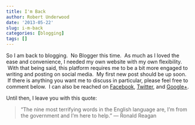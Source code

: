 ```yaml
---
title: I'm Back
author: Robert Underwood
date: '2013-05-22'
slug: i-m-back
categories: [blogging]
tags: []
---
```


So I am back to blogging.  No Blogger this time.  As much as I loved the ease and convenience, I needed my own website with my own flexibility.  With that being said, this platform requires me to be a bit more engaged to writing and posting on social media.  My first new post should be up soon.  If there is anything you want me to discuss in particular, please feel free to comment below.  I can also be reached on [Facebook](http://www.facebook.com/robertlunderwood), [Twitter](http://www.twitter.com/robunderwood), and [Google+](https://plus.google.com/+robertunderwood).

Until then, I leave you with this quote:

> “The nine most terrifying words in the English language are, I’m from the government and I’m here to help.” — Ronald Reagan